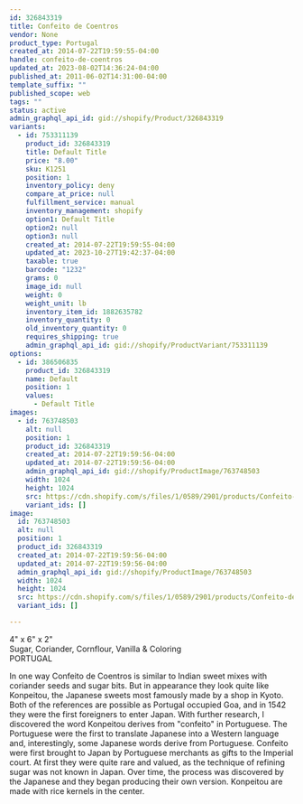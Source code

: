 ```yaml
---
id: 326843319
title: Confeito de Coentros
vendor: None
product_type: Portugal
created_at: 2014-07-22T19:59:55-04:00
handle: confeito-de-coentros
updated_at: 2023-08-02T14:36:24-04:00
published_at: 2011-06-02T14:31:00-04:00
template_suffix: ""
published_scope: web
tags: ""
status: active
admin_graphql_api_id: gid://shopify/Product/326843319
variants:
  - id: 753311139
    product_id: 326843319
    title: Default Title
    price: "8.00"
    sku: K1251
    position: 1
    inventory_policy: deny
    compare_at_price: null
    fulfillment_service: manual
    inventory_management: shopify
    option1: Default Title
    option2: null
    option3: null
    created_at: 2014-07-22T19:59:55-04:00
    updated_at: 2023-10-27T19:42:37-04:00
    taxable: true
    barcode: "1232"
    grams: 0
    image_id: null
    weight: 0
    weight_unit: lb
    inventory_item_id: 1882635782
    inventory_quantity: 0
    old_inventory_quantity: 0
    requires_shipping: true
    admin_graphql_api_id: gid://shopify/ProductVariant/753311139
options:
  - id: 386506835
    product_id: 326843319
    name: Default
    position: 1
    values:
      - Default Title
images:
  - id: 763748503
    alt: null
    position: 1
    product_id: 326843319
    created_at: 2014-07-22T19:59:56-04:00
    updated_at: 2014-07-22T19:59:56-04:00
    admin_graphql_api_id: gid://shopify/ProductImage/763748503
    width: 1024
    height: 1024
    src: https://cdn.shopify.com/s/files/1/0589/2901/products/Confeito-de-Coentros.jpeg?v=1406073596
    variant_ids: []
image:
  id: 763748503
  alt: null
  position: 1
  product_id: 326843319
  created_at: 2014-07-22T19:59:56-04:00
  updated_at: 2014-07-22T19:59:56-04:00
  admin_graphql_api_id: gid://shopify/ProductImage/763748503
  width: 1024
  height: 1024
  src: https://cdn.shopify.com/s/files/1/0589/2901/products/Confeito-de-Coentros.jpeg?v=1406073596
  variant_ids: []

---
```


4" x 6" x 2"  
Sugar, Coriander, Cornflour, Vanilla & Coloring  
PORTUGAL

In one way Confeito de Coentros is similar to Indian sweet mixes with coriander seeds and sugar bits. But in appearance they look quite like Konpeitou, the Japanese sweets most famously made by a shop in Kyoto. Both of the references are possible as Portugal occupied Goa, and in 1542 they were the first foreigners to enter Japan. With further research, I discovered the word Konpeitou derives from "confeito" in Portuguese. The Portuguese were the first to translate Japanese into a Western language and, interestingly, some Japanese words derive from Portuguese. Confeito were first brought to Japan by Portuguese merchants as gifts to the Imperial court. At first they were quite rare and valued, as the technique of refining sugar was not known in Japan. Over time, the process was discovered by the Japanese and they began producing their own version. Konpeitou are made with rice kernels in the center.